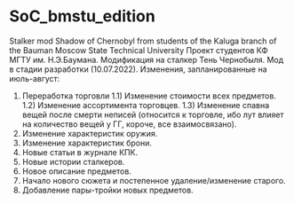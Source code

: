 # SoC_bmstu_edition
Stalker mod Shadow of Chernobyl from students of the Kaluga branch of the Bauman Moscow State Technical University
Проект студентов КФ МГТУ им. Н.Э.Баумана. Модификация на сталкер Тень Чернобыля. Мод в стадии разработки (10.07.2022).
Изменения, запланированные на июль-август:
1) Переработка торговли
  1.1) Изменение стоимости всех предметов.
  1.2) Изменение ассортимента торговцев.
  1.3) Изменение спавна вещей после смерти неписей (относится к торговле, ибо лут влияет на количество вещей у ГГ, короче, все взаимосвязано).
2) Изменение характеристик оружия.
3) Изменение характеристик брони.
4) Новые статьи в журнале КПК.
5) Новые истории сталкеров.
6) Новое описание предметов.
7) Начало нового сюжета и постепенное удаление/изменение старого.
8) Добавление пары-тройки новых предметов.
